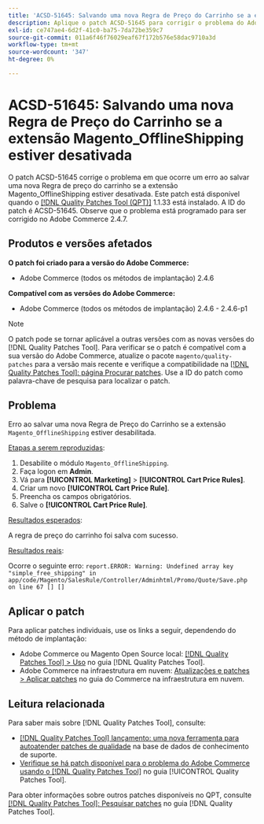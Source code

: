 ```yaml
---
title: 'ACSD-51645: Salvando uma nova Regra de Preço do Carrinho se a extensão Magento_OfflineShipping estiver desativada'
description: Aplique o patch ACSD-51645 para corrigir o problema do Adobe Commerce em que ocorre um erro ao salvar uma nova Regra de preço do carrinho se a extensão Magento_OfflineShipping estiver desativada.
exl-id: ce747ae4-6d2f-41c0-ba75-7da72be359c7
source-git-commit: 011a6f46f76029eaf67f172b576e58dac9710a3d
workflow-type: tm+mt
source-wordcount: '347'
ht-degree: 0%

---
```


# ACSD-51645: Salvando uma nova Regra de Preço do Carrinho se a extensão Magento_OfflineShipping estiver desativada

O patch ACSD-51645 corrige o problema em que ocorre um erro ao salvar uma nova Regra de preço do carrinho se a extensão Magento_OfflineShipping estiver desativada. Este patch está disponível quando o [[!DNL Quality Patches Tool (QPT)]](https://experienceleague.adobe.com/pt-br/docs/commerce-operations/tools/quality-patches-tool/quality-patches-tool-to-self-serve-quality-patches) 1.1.33 está instalado. A ID do patch é ACSD-51645. Observe que o problema está programado para ser corrigido no Adobe Commerce 2.4.7.

## Produtos e versões afetados

**O patch foi criado para a versão do Adobe Commerce:**

* Adobe Commerce (todos os métodos de implantação) 2.4.6

**Compatível com as versões do Adobe Commerce:**

* Adobe Commerce (todos os métodos de implantação) 2.4.6 - 2.4.6-p1

>[!NOTE]
>
>O patch pode se tornar aplicável a outras versões com as novas versões do [!DNL Quality Patches Tool]. Para verificar se o patch é compatível com a sua versão do Adobe Commerce, atualize o pacote `magento/quality-patches` para a versão mais recente e verifique a compatibilidade na [[!DNL Quality Patches Tool]: página Procurar patches](<https://experienceleague.adobe.com/tools/commerce-quality-patches/index.html?lang=pt-BR>). Use a ID do patch como palavra-chave de pesquisa para localizar o patch.

## Problema

Erro ao salvar uma nova Regra de Preço do Carrinho se a extensão `Magento_OfflineShipping` estiver desabilitada.

<u>Etapas a serem reproduzidas</u>:

1. Desabilite o módulo `Magento_OfflineShipping`.
1. Faça logon em **Admin**.
1. Vá para **[!UICONTROL Marketing]** > **[!UICONTROL Cart Price Rules]**.
1. Criar um novo **[!UICONTROL Cart Price Rule]**.
1. Preencha os campos obrigatórios.
1. Salve o **[!UICONTROL Cart Price Rule]**.

<u>Resultados esperados</u>:

A regra de preço do carrinho foi salva com sucesso.

<u>Resultados reais</u>:

Ocorre o seguinte erro:
`report.ERROR: Warning: Undefined array key "simple_free_shipping" in app/code/Magento/SalesRule/Controller/Adminhtml/Promo/Quote/Save.php on line 67 [] []`

## Aplicar o patch

Para aplicar patches individuais, use os links a seguir, dependendo do método de implantação:

* Adobe Commerce ou Magento Open Source local: [[!DNL Quality Patches Tool] > Uso](/help/tools/quality-patches-tool/usage.md) no guia [!DNL Quality Patches Tool].
* Adobe Commerce na infraestrutura em nuvem: [Atualizações e patches > Aplicar patches](https://experienceleague.adobe.com/docs/commerce-cloud-service/user-guide/develop/upgrade/apply-patches.html?lang=pt-BR) no guia do Commerce na infraestrutura em nuvem.

## Leitura relacionada

Para saber mais sobre [!DNL Quality Patches Tool], consulte:

* [[!DNL Quality Patches Tool] lançamento: uma nova ferramenta para autoatender patches de qualidade](https://experienceleague.adobe.com/pt-br/docs/commerce-operations/tools/quality-patches-tool/quality-patches-tool-to-self-serve-quality-patches) na base de dados de conhecimento de suporte.
* [Verifique se há patch disponível para o problema do Adobe Commerce usando o  [!DNL Quality Patches Tool]](/help/tools/quality-patches-tool/patches-available-in-qpt/check-patch-for-magento-issue-with-magento-quality-patches.md) no guia [!UICONTROL Quality Patches Tool].


Para obter informações sobre outros patches disponíveis no QPT, consulte [[!DNL Quality Patches Tool]: Pesquisar patches](<https://experienceleague.adobe.com/tools/commerce-quality-patches/index.html?lang=pt-BR>) no guia [!DNL Quality Patches Tool].
